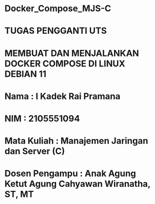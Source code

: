 # Docker_Compose_MJS-C

# TUGAS PENGGANTI UTS 
# MEMBUAT DAN MENJALANKAN DOCKER COMPOSE DI LINUX DEBIAN 11

# Nama		        : I Kadek Rai Pramana
# NIM		          : 2105551094
# Mata Kuliah	    : Manajemen Jaringan dan Server (C)
# Dosen Pengampu	: Anak Agung Ketut Agung Cahyawan Wiranatha, ST, MT
